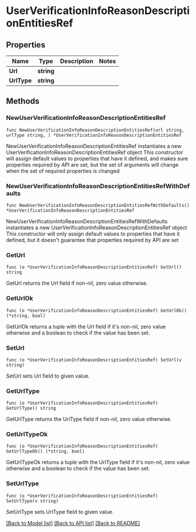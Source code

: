 # UserVerificationInfoReasonDescriptionEntitiesRef

## Properties

Name | Type | Description | Notes
------------ | ------------- | ------------- | -------------
**Url** | **string** |  | 
**UrlType** | **string** |  | 

## Methods

### NewUserVerificationInfoReasonDescriptionEntitiesRef

`func NewUserVerificationInfoReasonDescriptionEntitiesRef(url string, urlType string, ) *UserVerificationInfoReasonDescriptionEntitiesRef`

NewUserVerificationInfoReasonDescriptionEntitiesRef instantiates a new UserVerificationInfoReasonDescriptionEntitiesRef object
This constructor will assign default values to properties that have it defined,
and makes sure properties required by API are set, but the set of arguments
will change when the set of required properties is changed

### NewUserVerificationInfoReasonDescriptionEntitiesRefWithDefaults

`func NewUserVerificationInfoReasonDescriptionEntitiesRefWithDefaults() *UserVerificationInfoReasonDescriptionEntitiesRef`

NewUserVerificationInfoReasonDescriptionEntitiesRefWithDefaults instantiates a new UserVerificationInfoReasonDescriptionEntitiesRef object
This constructor will only assign default values to properties that have it defined,
but it doesn't guarantee that properties required by API are set

### GetUrl

`func (o *UserVerificationInfoReasonDescriptionEntitiesRef) GetUrl() string`

GetUrl returns the Url field if non-nil, zero value otherwise.

### GetUrlOk

`func (o *UserVerificationInfoReasonDescriptionEntitiesRef) GetUrlOk() (*string, bool)`

GetUrlOk returns a tuple with the Url field if it's non-nil, zero value otherwise
and a boolean to check if the value has been set.

### SetUrl

`func (o *UserVerificationInfoReasonDescriptionEntitiesRef) SetUrl(v string)`

SetUrl sets Url field to given value.


### GetUrlType

`func (o *UserVerificationInfoReasonDescriptionEntitiesRef) GetUrlType() string`

GetUrlType returns the UrlType field if non-nil, zero value otherwise.

### GetUrlTypeOk

`func (o *UserVerificationInfoReasonDescriptionEntitiesRef) GetUrlTypeOk() (*string, bool)`

GetUrlTypeOk returns a tuple with the UrlType field if it's non-nil, zero value otherwise
and a boolean to check if the value has been set.

### SetUrlType

`func (o *UserVerificationInfoReasonDescriptionEntitiesRef) SetUrlType(v string)`

SetUrlType sets UrlType field to given value.



[[Back to Model list]](../README.md#documentation-for-models) [[Back to API list]](../README.md#documentation-for-api-endpoints) [[Back to README]](../README.md)


